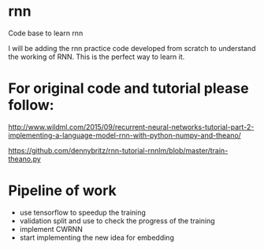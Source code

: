 # rnn
Code base to learn rnn

I will be adding the rnn practice code developed from scratch to understand the working of RNN. This is the perfect way to learn it.

# For original code and tutorial please follow:
http://www.wildml.com/2015/09/recurrent-neural-networks-tutorial-part-2-implementing-a-language-model-rnn-with-python-numpy-and-theano/

https://github.com/dennybritz/rnn-tutorial-rnnlm/blob/master/train-theano.py

# Pipeline of work
- use tensorflow to speedup the training
- validation split and use to check the progress of the training
- implement CWRNN
- start implementing the new idea for embedding 

